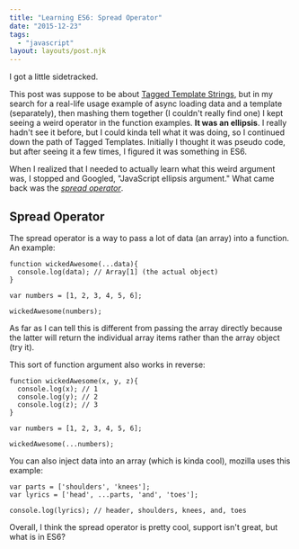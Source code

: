 ```yaml
---
title: "Learning ES6: Spread Operator"
date: "2015-12-23"
tags:
  - "javascript"
layout: layouts/post.njk
---
```


I got a little sidetracked.

This post was suppose to be about [Tagged Template Strings](https://developers.google.com/web/updates/2015/01/ES6-Template-Strings?hl=en), but in my search for a real-life usage example of async loading data and a template (separately), then mashing them together (I couldn't really find one) I kept seeing a weird operator in the function examples. **It was an ellipsis**. I really hadn't see it before, but I could kinda tell what it was doing, so I continued down the path of Tagged Templates. Initially I thought it was pseudo code, but after seeing it a few times, I figured it was something in ES6.

When I realized that I needed to actually learn what this weird argument was, I stopped and Googled, "JavaScript ellipsis argument." What came back was the _[spread operator](https://developer.mozilla.org/en-US/docs/Web/JavaScript/Reference/Operators/Spread_operator)_.

## Spread Operator

The spread operator is a way to pass a lot of data (an array) into a function. An example:

```
function wickedAwesome(...data){
  console.log(data); // Array[1] (the actual object)
}

var numbers = [1, 2, 3, 4, 5, 6];

wickedAwesome(numbers);
```

As far as I can tell this is different from passing the array directly because the latter will return the individual array items rather than the array object (try it).

This sort of function argument also works in reverse:

```
function wickedAwesome(x, y, z){
  console.log(x); // 1
  console.log(y); // 2
  console.log(z); // 3
}

var numbers = [1, 2, 3, 4, 5, 6];

wickedAwesome(...numbers);
```

You can also inject data into an array (which is kinda cool), mozilla uses this example:

```
var parts = ['shoulders', 'knees'];
var lyrics = ['head', ...parts, 'and', 'toes'];

console.log(lyrics); // header, shoulders, knees, and, toes
```

Overall, I think the spread operator is pretty cool, support isn't great, but what is in ES6?
